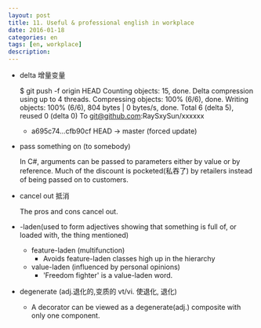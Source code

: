 ```yaml
---
layout: post
title: 11. Useful & professional english in workplace
date: 2016-01-18
categories: en
tags: [en, workplace]
description:  
---
```


- delta 增量变量

    $ git push -f origin HEAD
    Counting objects: 15, done.
    Delta compression using up to 4 threads.
    Compressing objects: 100% (6/6), done.
    Writing objects: 100% (6/6), 804 bytes | 0 bytes/s, done.
    Total 6 (delta 5), reused 0 (delta 0)
    To git@github.com:RaySxySun/xxxxxx
     + a695c74...cfb90cf HEAD -> master (forced update)

- pass something on (to somebody)
	
    In C#, arguments can be passed to parameters either by value or by reference. 
	Much of the discount is pocketed(私吞了) by retailers instead of being passed on to customers.

- cancel out 抵消

    The pros and cons cancel out.

- -laden(used to form adjectives showing that something is full of, or loaded with, the thing mentioned)
    - feature-laden (multifunction)
        - Avoids feature-laden classes high up in the hierarchy
    - value-laden (influenced by personal opinions)
        - 'Freedom fighter' is a value-laden word.

- degenerate (adj.退化的,变质的 vt/vi. 使退化, 退化)
    - A decorator can be viewed as a degenerate(adj.) composite with only one component.